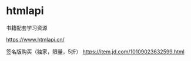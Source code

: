 # htmlapi
书籍配套学习资源

https://www.htmlapi.cn/

签名版购买（独家，限量，5折）
https://item.jd.com/10109023632599.html
